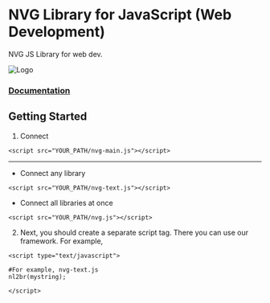 # NVG Library for JavaScript (Web Development)
NVG JS Library for web dev.

![Logo](https://github.com/lonagi/nvg-js/blob/master/img/NVG%20JS.png)

### [Documentation](https://docs.nvg-team.com/js) 

## Getting Started
1. Connect

```
<script src="YOUR_PATH/nvg-main.js"></script>
```
____________________________________________________________________
* Connect any library
```
<script src="YOUR_PATH/nvg-text.js"></script>
```

* Connect all libraries at once
```
<script src="YOUR_PATH/nvg.js"></script>
```

2. Next, you should create a separate script tag. There you can use our framework.
For example,
```
<script type="text/javascript">

#For example, nvg-text.js
nl2br(mystring);

</script>
```
